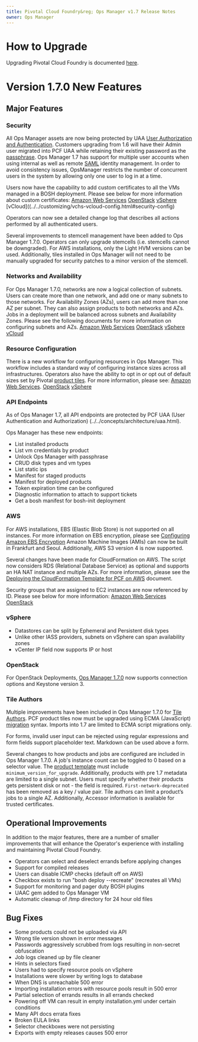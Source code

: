 ```yaml
---
title: Pivotal Cloud Foundry&reg; Ops Manager v1.7 Release Notes
owner: Ops Manager
---
```


# <a id='how-to-upgrade'></a>How to Upgrade
Upgrading Pivotal Cloud Foundry is documented [here](../../customizing/upgrading-pcf.html).

# Version 1.7.0 New Features

## <a id='major-features'></a> Major Features ##

### <a id='security'></a> Security ###
 
All Ops Manager assets are now being protected by UAA [User Authorization and Authentication](../../concepts/architecture/uaa.html). Customers upgrading from 1.6 will have their Admin user migrated into PCF UAA while retaining their existing password as the [passphrase](../../customizing/upgrading-pcf.html#keep). Ops Manager 1.7 has support for multiple user accounts when using internal as well as remote [SAML](../../opsguide/auth-sso.html) identity management. In order to avoid consistency issues, OpsManager restricts the number of concurrent users in the system by allowing only one user to log in at a time.  

Users now have the capability to add custom certificates to all the VMs managed in a BOSH deployment. Please see below for more information about custom certificates:
[Amazon Web Services](../../customizing/cloudform-om-config.html#security)
[OpenStack](../../customizing/openstack-om-config.html#security)
[vSphere](../../customizing/vsphere-config.html#security-config)
[vCloud]((../../customizing/vchs-vcloud-config.html#security-config)

Operators can now see a detailed change log that describes all actions performed by all authenticated users. 

Several improvements to stemcell management have been added to Ops Manager 1.7.0. Operators can only upgrade stemcells (i.e. stemcells cannot be downgraded). For AWS installations, only the Light HVM versions can be used. Additionally, tiles installed in Ops Manager will not need to be manually upgraded for security patches to a minor version of the stemcell.

### <a id='network-az'></a> Networks and Availability ###

For Ops Manager 1.7.0, networks are now a logical collection of subnets. Users can create more than one network, and add one or many subnets to those networks. For Availability Zones (AZs), users can add more than one AZ per subnet. They can also assign products to both networks and AZs. Jobs in a deployment will be balanced across subnets and Availability Zones. Please see the following documents for more information on configuring subnets and AZs.
[Amazon Web Services](../../customizing/cloudform-om-config.html#az)
[OpenStack](../../customizing/openstack-om-config.html#az-config)
[vSphere](../../customizing/vsphere-config.html#create-az)
[vCloud](../..//customizing/vchs-vcloud-config.html)

### <a id='resource-config'></a> Resource Configuration ###

There is a new workflow for configuring resources in Ops Manager. This workflow includes a standard way of configuring instance sizes across all infrastructures. Operators also have the ability to opt in or opt out of default sizes set by Pivotal [product tiles](../../partners/product-template-reference.html). For more information, please see:
[Amazon Web Services](../../customizing/cloudform-om-config.html#resource-config).
[OpenStack](../../customizing/openstack-om-config.html#resource-config)
[vSphere](../../customizing/vsphere-config.html#resource-config)

### <a id='api-endpoints'></a> API Endpoints ### 

As of Ops Manager 1.7, all API endpoints are protected by PCF UAA (User Authentication and Authorization) (../../concepts/architecture/uaa.html).

Ops Manager has these new endpoints:
* List installed products
* List vm credentials by product
* Unlock Ops Manager with passphrase
* CRUD disk types and vm types
* List static ips
* Manifest for staged products
* Manifest for deployed products 
* Token expiration time can be configured
* Diagnostic information to attach to support tickets
* Get a bosh manifest for bosh-init deployment

### <a id='aws'></a> AWS  ### 
For AWS installations, EBS (Elastic Blob Store) is not supported on all instances. For more information on EBS encryption, please see [Configuring Amazon EBS Encryption](../../customizing/cloudform-om-ebs-config.html) Amazon Machine Images (AMIs) can now be built in Frankfurt and Seoul. Additionally, AWS S3 version 4 is now supported.

Several changes have been made for CloudFormation on AWS. The script now considers RDS (Relational Database Service) as optional and supports an HA NAT instance and multiple AZs. For more information, please see the
[Deploying the CloudFormation Template for PCF on AWS](../../customizing/cloudform-template.html) document.

Security groups that are assigned to EC2 instances are now referenced by ID. Please see below for more information:
[Amazon Web Services](../../customizing/cloudform-om-config.html#aws-config)
[OpenStack](../../customizing/openstack-om-config.html#openstack-config)

### <a id='vsphere'></a> vSphere  ### 

* Datastores can be split by Ephemeral and Persistent disk types
* Unlike other IASS providers, subnets on vSphere can span availability zones
* vCenter IP field now supports IP or host

### <a id='openstack'></a> OpenStack ### 
For OpenStack Deployments, [Ops Manager 1.7.0](../../customizing/openstack.html) now supports connection options and Keystone version 3.

### <a id='tile-authors'></a> Tile Authors  ### 

Multiple improvements have been included in Ops Manager 1.7.0 for [Tile Authors](../../partners/index.html). PCF product tiles now must be upgraded using ECMA (JavaScript) [migration](../../partners/migrations.html) syntax. Imports into 1.7 are limited to ECMA script migrations only.

For forms, invalid user input can be rejected using regular expressions and form fields support placeholder text. Markdown can be used above a form.

Several changes to how products and jobs are configured are included in Ops Manager 1.7.0. A job's instance count can be toggled to 0 based on a selector value. The [product template](../../partners/product-template-reference.html) must include <code>minimum_version_for_upgrade</code>. Additionally, products with pre 1.7 metadata are limited to a single subnet. Users must specify whether their products gets persistent disk or not - the field is required. `First-network-deprecated` has been removed as a key / value pair. Tile authors can limit a product’s jobs to a single AZ. Additionally, Accessor information is available for trusted certificates.

## <a id='improvements'></a> Operational Improvements ##

In addition to the major features, there are a number of smaller improvements that will enhance the Operator's experience with installing and maintaining Pivotal Cloud Foundry.

* Operators can select and deselect errands before applying changes
* Support for compiled releases
* Users can disable ICMP checks (default off on AWS)
* Checkbox exists to run "bosh deploy --recreate" (recreates all VMs)
* Support for monitoring and pager duty BOSH plugins
* UAAC gem added to Ops Manager VM
* Automatic cleanup of /tmp directory for 24 hour old files

## <a id='bug-fixes'></a> Bug Fixes  ##

* Some products could not be uploaded via API
* Wrong tile version shown in error messages
* Passwords aggressively scrubbed from logs resulting in non-secret obfuscation
* Job logs cleaned up by file cleaner
* Hints in selectors fixed
* Users had to specify resource pools on vSphere
* Installations were slower by writing logs to database
* When DNS is unreachable 500 error
* Importing installation errors with resource pools result in 500 error
* Partial selection of errands results in all errands checked
* Powering off VM can result in empty installation.yml under certain conditions
* Many API docs errata fixes
* Broken EULA links
* Selector checkboxes were not persisting
* Exports with empty releases causes 500 error

